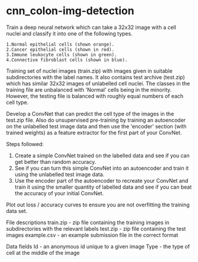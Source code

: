 # cnn_colon-img-detection
Train a deep neural network which can take a 32x32 image with a cell nuclei and classify it into one of the following types.

	1.Normal epithelial cells (shown orange).
	2.Cancer epithelial cells (shown in red).
	3.Immune leukocyte cells (shown in green).
	4.Connective fibroblast cells (shown in blue).

Training set of nuclei images (train.zip) with images given in suitable subdirectories with the label names. 
It also contains test archive (test.zip) which has similar 32x32 images of unlabelled cell nuclei.
The classes in the training file are unbalanced with 'Normal' cells being in the minority. However, the testing file is balanced with roughly equal 
numbers of each cell type.

Develop a ConvNet that can predict the cell type of the images in the test.zip file. 
Also do unsupervised pre-training by training an autoencoder on the unlabelled test image data and then use the 'encoder' section (with trained weights) 
as a feature extractor for the first part of your ConvNet.

Steps followed:
  1. Create a simple ConvNet trained on the labelled data and see if you can get better than random accuracy.
  2. See if you can turn this simple ConvNet into an autoencoder and train it using the unlabelled test image data.
  3. Use the encoder part of the autoencoder to recreate your ConvNet and train it using the smaller quantity of labelled data and see if you can beat the 
      accuracy of your initial ConvNet.
      
Plot out loss / accuracy curves to ensure you are not overfitting the training data set.

File descriptions
  train.zip - zip file containing the training images in subdirectories with the relevant labels
  test.zip - zip file containing the test images
  example.csv - an example submission file in the correct format

Data fields
  Id - an anonymous id unique to a given image
  Type - the type of cell at the middle of the image
